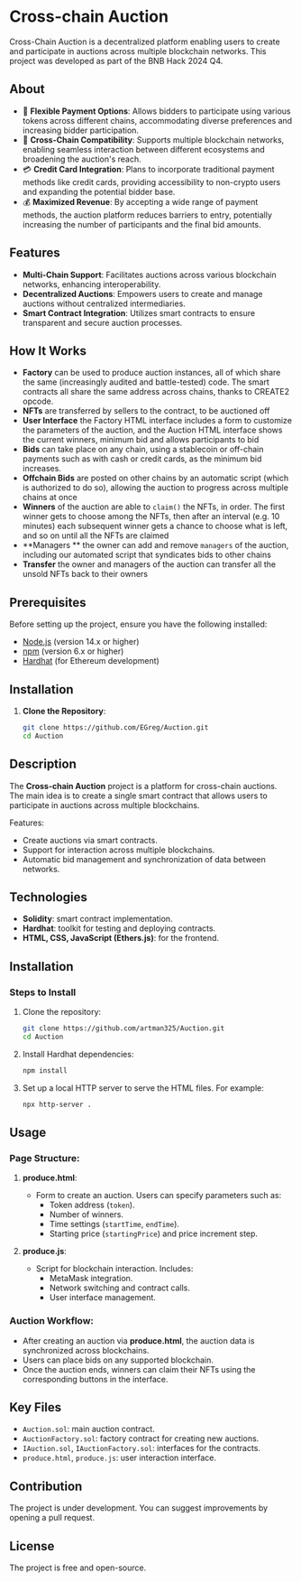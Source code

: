 
# Cross-chain Auction

Cross-Chain Auction is a decentralized platform enabling users to create and participate in auctions across multiple blockchain networks. This project was developed as part of the BNB Hack 2024 Q4.


## About

- 🎨 **Flexible Payment Options**: Allows bidders to participate using various tokens across different chains, accommodating diverse preferences and increasing bidder participation.
- 🔗 **Cross-Chain Compatibility**: Supports multiple blockchain networks, enabling seamless interaction between different ecosystems and broadening the auction's reach.
- 💳 **Credit Card Integration**: Plans to incorporate traditional payment methods like credit cards, providing accessibility to non-crypto users and expanding the potential bidder base.
- 💰 **Maximized Revenue**: By accepting a wide range of payment methods, the auction platform reduces barriers to entry, potentially increasing the number of participants and the final bid amounts.

## Features

- **Multi-Chain Support**: Facilitates auctions across various blockchain networks, enhancing interoperability.
- **Decentralized Auctions**: Empowers users to create and manage auctions without centralized intermediaries.
- **Smart Contract Integration**: Utilizes smart contracts to ensure transparent and secure auction processes.

## How It Works

- **Factory** can be used to produce auction instances, all of which share the same (increasingly audited and battle-tested) code. The smart contracts all share the same address across chains, thanks to CREATE2 opcode.
- **NFTs** are transferred by sellers to the contract, to be auctioned off
- **User Interface** the Factory HTML interface includes a form to customize the parameters of the auction, and the Auction HTML interface shows the current winners, minimum bid and allows participants to bid
- **Bids** can take place on any chain, using a stablecoin or off-chain payments such as with cash or credit cards, as the minimum bid increases.
- **Offchain Bids** are posted on other chains by an automatic script (which is authorized to do so), allowing the auction to progress across multiple chains at once
- **Winners** of the auction are able to `claim()` the NFTs, in order. The first winner gets to choose among the NFTs, then after an interval (e.g. 10 minutes) each subsequent winner gets a chance to choose what is left, and so on until all the NFTs are claimed
- **Managers ** the owner can add and remove `managers` of the auction, including our automated script that syndicates bids to other chains
- **Transfer** the owner and managers of the auction can transfer all the unsold NFTs back to their owners

## Prerequisites

Before setting up the project, ensure you have the following installed:

- [Node.js](https://nodejs.org/) (version 14.x or higher)
- [npm](https://www.npmjs.com/) (version 6.x or higher)
- [Hardhat](https://hardhat.org/) (for Ethereum development)

## Installation

1. **Clone the Repository**:

   ```bash
   git clone https://github.com/EGreg/Auction.git
   cd Auction


## Description

The **Cross-chain Auction** project is a platform for cross-chain auctions. The main idea is to create a single smart contract that allows users to participate in auctions across multiple blockchains.

Features:
- Create auctions via smart contracts.
- Support for interaction across multiple blockchains.
- Automatic bid management and synchronization of data between networks.

## Technologies

- **Solidity**: smart contract implementation.
- **Hardhat**: toolkit for testing and deploying contracts.
- **HTML, CSS, JavaScript (Ethers.js)**: for the frontend.

## Installation

### Steps to Install
1. Clone the repository:
   ```bash
   git clone https://github.com/artman325/Auction.git
   cd Auction
   ```
2. Install Hardhat dependencies:
   ```bash
   npm install
   ```

3. Set up a local HTTP server to serve the HTML files. For example:
   ```bash
   npx http-server .
   ```

## Usage

### Page Structure:
1. **produce.html**:
   - Form to create an auction. Users can specify parameters such as:
     - Token address (`token`).
     - Number of winners.
     - Time settings (`startTime`, `endTime`).
     - Starting price (`startingPrice`) and price increment step.

2. **produce.js**:
   - Script for blockchain interaction. Includes:
     - MetaMask integration.
     - Network switching and contract calls.
     - User interface management.

### Auction Workflow:
- After creating an auction via **produce.html**, the auction data is synchronized across blockchains.
- Users can place bids on any supported blockchain.
- Once the auction ends, winners can claim their NFTs using the corresponding buttons in the interface.

## Key Files

- `Auction.sol`: main auction contract.
- `AuctionFactory.sol`: factory contract for creating new auctions.
- `IAuction.sol`, `IAuctionFactory.sol`: interfaces for the contracts.
- `produce.html`, `produce.js`: user interaction interface.

## Contribution

The project is under development. You can suggest improvements by opening a pull request.

## License

The project is free and open-source.

